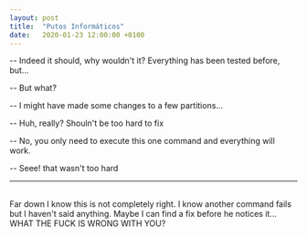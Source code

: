 ```yaml
---
layout: post
title:  "Putos Informáticos"
date:   2020-01-23 12:00:00 +0100
---
```


-- Indeed it should, why wouldn't it? Everything has been tested before, but...

-- But what?

-- I might have made some changes to a few partitions...

-- Huh, really? Shouln't be too hard to fix

-- No, you only need to execute this one command and everything will work.

-- Seee! that wasn't too hard

-----
<br />
Far down I know this is not completely right. I know another command fails but I haven't said anything. Maybe I can find a fix before he notices it...
WHAT THE FUCK IS WRONG WITH YOU?
